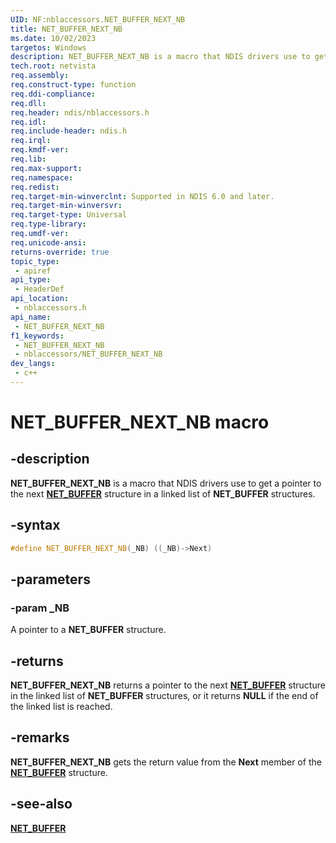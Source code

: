 ```yaml
---
UID: NF:nblaccessors.NET_BUFFER_NEXT_NB
title: NET_BUFFER_NEXT_NB
ms.date: 10/02/2023
targetos: Windows
description: NET_BUFFER_NEXT_NB is a macro that NDIS drivers use to get a pointer to the next NET_BUFFER structure in a linked list of NET_BUFFER structures.
tech.root: netvista
req.assembly: 
req.construct-type: function
req.ddi-compliance: 
req.dll: 
req.header: ndis/nblaccessors.h
req.idl: 
req.include-header: ndis.h
req.irql: 
req.kmdf-ver: 
req.lib: 
req.max-support: 
req.namespace: 
req.redist: 
req.target-min-winverclnt: Supported in NDIS 6.0 and later.
req.target-min-winversvr: 
req.target-type: Universal
req.type-library: 
req.umdf-ver: 
req.unicode-ansi: 
returns-override: true
topic_type:
 - apiref
api_type:
 - HeaderDef
api_location:
 - nblaccessors.h
api_name:
 - NET_BUFFER_NEXT_NB
f1_keywords:
 - NET_BUFFER_NEXT_NB
 - nblaccessors/NET_BUFFER_NEXT_NB
dev_langs:
 - c++
---
```


# NET_BUFFER_NEXT_NB macro


## -description

**NET_BUFFER_NEXT_NB** is a macro that NDIS drivers use to get a pointer to the next [**NET_BUFFER**](../nbl/ns-nbl-net_buffer.md) structure in a linked list of **NET_BUFFER** structures.

## -syntax

```cpp
#define NET_BUFFER_NEXT_NB(_NB) ((_NB)->Next)
```

## -parameters

### -param _NB

A pointer to a **NET_BUFFER** structure.

## -returns

**NET_BUFFER_NEXT_NB** returns a pointer to the next [**NET_BUFFER**](../nbl/ns-nbl-net_buffer.md) structure in the linked list of **NET_BUFFER** structures, or it returns **NULL** if the end of the linked list is reached.

## -remarks

**NET_BUFFER_NEXT_NB** gets the return value from the **Next** member of the [**NET_BUFFER**](../nbl/ns-nbl-net_buffer.md) structure.

## -see-also

[**NET_BUFFER**](../nbl/ns-nbl-net_buffer.md)
